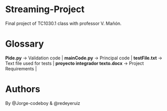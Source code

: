 # Streaming-Project
Final project of TC1030.1 class with professor V. Mañón.


# Glossary
**Pide.py** -> Validation code |
**mainCode.py**  -> Principal code |
**testFile.txt** -> Text file used for tests |
**proyecto integrador texto.docx** -> Project Requirements |

# Authors
By @Jorge-codeboy & @redeyeruiz
